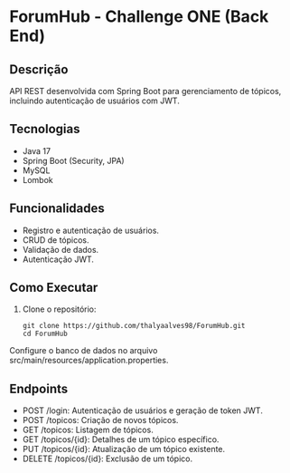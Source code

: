 # ForumHub - Challenge ONE (Back End)

## Descrição
API REST desenvolvida com Spring Boot para gerenciamento de tópicos, incluindo autenticação de usuários com JWT.

## Tecnologias
- Java 17
- Spring Boot (Security, JPA)
- MySQL
- Lombok

## Funcionalidades
- Registro e autenticação de usuários.
- CRUD de tópicos.
- Validação de dados.
- Autenticação JWT.

## Como Executar
1. Clone o repositório:
   ```
   git clone https://github.com/thalyaalves98/ForumHub.git
   cd ForumHub
Configure o banco de dados no arquivo src/main/resources/application.properties.

## Endpoints
- POST /login: Autenticação de usuários e geração de token JWT.
- POST /topicos: Criação de novos tópicos.
- GET /topicos: Listagem de tópicos.
- GET /topicos/{id}: Detalhes de um tópico específico.
- PUT /topicos/{id}: Atualização de um tópico existente.
- DELETE /topicos/{id}: Exclusão de um tópico.
